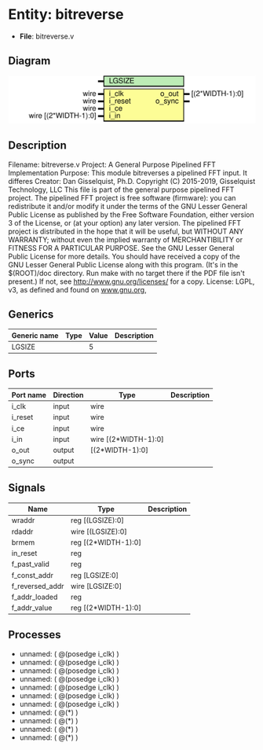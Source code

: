 # Entity: bitreverse

- **File**: bitreverse.v
## Diagram

![Diagram](bitreverse.svg "Diagram")
## Description

Filename:	bitreverse.v
 Project:	A General Purpose Pipelined FFT Implementation
 Purpose:	This module bitreverses a pipelined FFT input.  It differes
 Creator:	Dan Gisselquist, Ph.D.
 Copyright (C) 2015-2019, Gisselquist Technology, LLC
 This file is part of the general purpose pipelined FFT project.
 The pipelined FFT project is free software (firmware): you can redistribute
 it and/or modify it under the terms of the GNU Lesser General Public License
 as published by the Free Software Foundation, either version 3 of the
 License, or (at your option) any later version.
 The pipelined FFT project is distributed in the hope that it will be useful,
 but WITHOUT ANY WARRANTY; without even the implied warranty of
 MERCHANTIBILITY or FITNESS FOR A PARTICULAR PURPOSE.  See the GNU Lesser
 General Public License for more details.
 You should have received a copy of the GNU Lesser General Public License
 along with this program.  (It's in the $(ROOT)/doc directory.  Run make
 with no target there if the PDF file isn't present.)  If not, see
 <http://www.gnu.org/licenses/> for a copy.
 License:	LGPL, v3, as defined and found on www.gnu.org,
 
## Generics

| Generic name | Type | Value | Description |
| ------------ | ---- | ----- | ----------- |
| LGSIZE       |      | 5     |             |
## Ports

| Port name | Direction | Type                 | Description |
| --------- | --------- | -------------------- | ----------- |
| i_clk     | input     | wire                 |             |
|  i_reset  | input     | wire                 |             |
|  i_ce     | input     | wire                 |             |
| i_in      | input     | wire	[(2*WIDTH-1):0] |             |
| o_out     | output    | [(2*WIDTH-1):0]      |             |
| o_sync    | output    |                      |             |
## Signals

| Name            | Type                | Description |
| --------------- | ------------------- | ----------- |
| wraddr          | reg	[(LGSIZE):0]    |             |
| rdaddr          | wire [(LGSIZE):0]   |             |
| brmem           | reg	[(2*WIDTH-1):0] |             |
| in_reset        | reg                 |             |
| f_past_valid    | reg                 |             |
| f_const_addr    | reg	[LGSIZE:0]      |             |
| f_reversed_addr | wire [LGSIZE:0]     |             |
| f_addr_loaded   | reg                 |             |
| f_addr_value    | reg	[(2*WIDTH-1):0] |             |
## Processes
- unnamed: ( @(posedge i_clk) )
- unnamed: ( @(posedge i_clk) )
- unnamed: ( @(posedge i_clk) )
- unnamed: ( @(posedge i_clk) )
- unnamed: ( @(posedge i_clk) )
- unnamed: ( @(posedge i_clk) )
- unnamed: ( @(posedge i_clk) )
- unnamed: ( @(*) )
- unnamed: ( @(*) )
- unnamed: ( @(*) )
- unnamed: ( @(*) )
